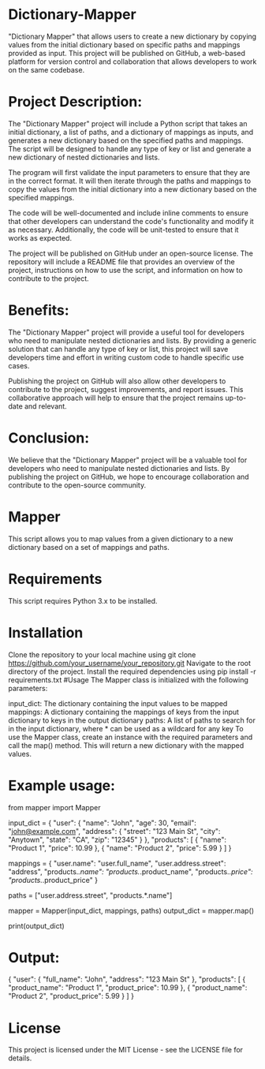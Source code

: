 # Dictionary-Mapper
"Dictionary Mapper" that allows users to create a new dictionary by copying values from the initial dictionary based on specific paths and mappings provided as input. This project will be published on GitHub, a web-based platform for version control and collaboration that allows developers to work on the same codebase.
# Project Description:
The "Dictionary Mapper" project will include a Python script that takes an initial dictionary, a list of paths, and a dictionary of mappings as inputs, and generates a new dictionary based on the specified paths and mappings. The script will be designed to handle any type of key or list and generate a new dictionary of nested dictionaries and lists.

The program will first validate the input parameters to ensure that they are in the correct format. It will then iterate through the paths and mappings to copy the values from the initial dictionary into a new dictionary based on the specified mappings.

The code will be well-documented and include inline comments to ensure that other developers can understand the code's functionality and modify it as necessary. Additionally, the code will be unit-tested to ensure that it works as expected.

The project will be published on GitHub under an open-source license. The repository will include a README file that provides an overview of the project, instructions on how to use the script, and information on how to contribute to the project.

# Benefits:
The "Dictionary Mapper" project will provide a useful tool for developers who need to manipulate nested dictionaries and lists. By providing a generic solution that can handle any type of key or list, this project will save developers time and effort in writing custom code to handle specific use cases.

Publishing the project on GitHub will also allow other developers to contribute to the project, suggest improvements, and report issues. This collaborative approach will help to ensure that the project remains up-to-date and relevant.

# Conclusion:
We believe that the "Dictionary Mapper" project will be a valuable tool for developers who need to manipulate nested dictionaries and lists. By publishing the project on GitHub, we hope to encourage collaboration and contribute to the open-source community.


# Mapper
This script allows you to map values from a given dictionary to a new dictionary based on a set of mappings and paths.

# Requirements
This script requires Python 3.x to be installed.

# Installation
Clone the repository to your local machine using git clone https://github.com/your_username/your_repository.git
Navigate to the root directory of the project.
Install the required dependencies using pip install -r requirements.txt
#Usage
The Mapper class is initialized with the following parameters:

input_dict: The dictionary containing the input values to be mapped
mappings: A dictionary containing the mappings of keys from the input dictionary to keys in the output dictionary
paths: A list of paths to search for in the input dictionary, where * can be used as a wildcard for any key
To use the Mapper class, create an instance with the required parameters and call the map() method. This will return a new dictionary with the mapped values.

# Example usage:
from mapper import Mapper

input_dict = {
    "user": {
        "name": "John",
        "age": 30,
        "email": "john@example.com",
        "address": {
            "street": "123 Main St",
            "city": "Anytown",
            "state": "CA",
            "zip": "12345"
        }
    },
    "products": [
        {
            "name": "Product 1",
            "price": 10.99
        },
        {
            "name": "Product 2",
            "price": 5.99
        }
    ]
}

mappings = {
    "user.name": "user.full_name",
    "user.address.street": "address",
    "products.*.name": "products.*.product_name",
    "products.*.price": "products.*.product_price"
}

paths = ["user.address.street", "products.*.name"]

mapper = Mapper(input_dict, mappings, paths)
output_dict = mapper.map()

print(output_dict)
# Output:
{
    "user": {
        "full_name": "John",
        "address": "123 Main St"
    },
    "products": [
        {
            "product_name": "Product 1",
            "product_price": 10.99
        },
        {
            "product_name": "Product 2",
            "product_price": 5.99
        }
    ]
}

# License
This project is licensed under the MIT License - see the LICENSE file for details.
